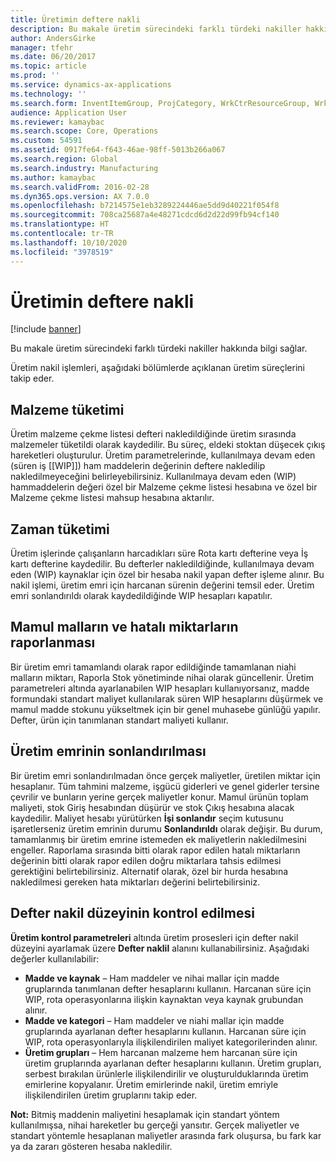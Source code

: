 ```yaml
---
title: Üretimin deftere nakli
description: Bu makale üretim sürecindeki farklı türdeki nakiller hakkında bilgi sağlar.
author: AndersGirke
manager: tfehr
ms.date: 06/20/2017
ms.topic: article
ms.prod: ''
ms.service: dynamics-ax-applications
ms.technology: ''
ms.search.form: InventItemGroup, ProjCategory, WrkCtrResourceGroup, WrkCtrTable
audience: Application User
ms.reviewer: kamaybac
ms.search.scope: Core, Operations
ms.custom: 54591
ms.assetid: 0917fe64-f643-46ae-98ff-5013b266a067
ms.search.region: Global
ms.search.industry: Manufacturing
ms.author: kamaybac
ms.search.validFrom: 2016-02-28
ms.dyn365.ops.version: AX 7.0.0
ms.openlocfilehash: b7214575e1eb3289224446ae5dd9d40221f054f8
ms.sourcegitcommit: 708ca25687a4e48271cdcd6d2d22d99fb94cf140
ms.translationtype: HT
ms.contentlocale: tr-TR
ms.lasthandoff: 10/10/2020
ms.locfileid: "3978519"
---
```

# <a name="production-posting"></a>Üretimin deftere nakli

[!include [banner](../includes/banner.md)]

Bu makale üretim sürecindeki farklı türdeki nakiller hakkında bilgi sağlar.

Üretim nakil işlemleri, aşağıdaki bölümlerde açıklanan üretim süreçlerini takip eder.

## <a name="material-consumption"></a>Malzeme tüketimi
Üretim malzeme çekme listesi defteri nakledildiğinde üretim sırasında malzemeler tüketildi olarak kaydedilir. Bu süreç, eldeki stoktan düşecek çıkış hareketleri oluşturulur. Üretim parametrelerinde, kullanılmaya devam eden (süren iş \[[WIP]\]) ham maddelerin değerinin deftere nakledilip nakledilmeyeceğini belirleyebilirsiniz. Kullanılmaya devam eden (WIP) hammaddelerin değeri özel bir Malzeme çekme listesi hesabına ve özel bir Malzeme çekme listesi mahsup hesabına aktarılır.

## <a name="time-consumption"></a>Zaman tüketimi
Üretim işlerinde çalışanların harcadıkları süre Rota kartı defterine veya İş kartı defterine kaydedilir. Bu defterler nakledildiğinde, kullanılmaya devam eden (WIP) kaynaklar için özel bir hesaba nakil yapan defter işleme alınır. Bu nakil işlemi, üretim emri için harcanan sürenin değerini temsil eder. Üretim emri sonlandırıldı olarak kaydedildiğinde WIP hesapları kapatılır.

## <a name="reporting-finished-goods-and-error-quantities"></a>Mamul malların ve hatalı miktarların raporlanması
Bir üretim emri tamamlandı olarak rapor edildiğinde tamamlanan niahi malların miktarı, Raporla Stok yönetiminde nihai olarak güncellenir. Üretim parametreleri altında ayarlanabilen WIP hesapları kullanıyorsanız, madde formundaki standart maliyet kullanılarak süren WIP hesaplarını düşürmek ve mamul madde stokunu yükseltmek için bir genel muhasebe günlüğü yapılır. Defter, ürün için tanımlanan standart maliyeti kullanır.

## <a name="ending-the-production-order"></a>Üretim emrinin sonlandırılması
Bir üretim emri sonlandırılmadan önce gerçek maliyetler, üretilen miktar için hesaplanır. Tüm tahmini malzeme, işgücü giderleri ve genel giderler tersine çevrilir ve bunların yerine gerçek maliyetler konur. Mamul ürünün toplam maliyeti, stok Giriş hesabından düşürür ve stok Çıkış hesabına alacak kaydedilir. Maliyet hesabı yürütürken **İşi sonlandır** seçim kutusunu işaretlerseniz üretim emrinin durumu **Sonlandırıldı** olarak değişir. Bu durum, tamamlanmış bir üretim emrine istemeden ek maliyetlerin nakledilmesini engeller. Raporlama sırasında bitti olarak rapor edilen hatalı miktarların değerinin bitti olarak rapor edilen doğru miktarlara tahsis edilmesi gerektiğini belirtebilirsiniz. Alternatif olarak, özel bir hurda hesabına nakledilmesi gereken hata miktarları değerini belirtebilirsiniz.

## <a name="controlling-the-level-of-ledger-posting"></a>Defter nakil düzeyinin kontrol edilmesi
**Üretim kontrol parametreleri** altında üretim prosesleri için defter nakil düzeyini ayarlamak üzere **Defter naklil** alanını kullanabilirsiniz. Aşağıdaki değerler kullanılabilir:

-   **Madde ve kaynak** – Ham maddeler ve nihai mallar için madde gruplarında tanımlanan defter hesaplarını kullanın. Harcanan süre için WIP, rota operasyonlarına ilişkin kaynaktan veya kaynak grubundan alınır.
-   **Madde ve kategori** – Ham maddeler ve niahi mallar için madde gruplarında ayarlanan defter hesaplarını kullanın. Harcanan süre için WIP, rota operasyonlarıyla ilişkilendirilen maliyet kategorilerinden alınır.
-   **Üretim grupları** – Hem harcanan malzeme hem harcanan süre için üretim gruplarında ayarlanan defter hesaplarını kullanın. Üretim grupları, serbest bırakılan ürünlerle ilişkilendirilir ve oluşturulduklarında üretim emirlerine kopyalanır. Üretim emirlerinde nakil, üretim emriyle ilişkilendirilen üretim gruplarını takip eder.

**Not:** Bitmiş maddenin maliyetini hesaplamak için standart yöntem kullanılmışsa, nihai hareketler bu gerçeği yansıtır. Gerçek maliyetler ve standart yöntemle hesaplanan maliyetler arasında fark oluşursa, bu fark kar ya da zararı gösteren hesaba nakledilir.



